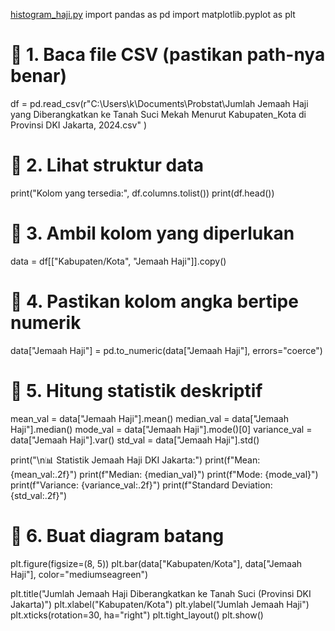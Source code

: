 [histogram_haji.py](https://github.com/user-attachments/files/23121326/histogram_haji.py)
import pandas as pd
import matplotlib.pyplot as plt

# 🔹 1. Baca file CSV (pastikan path-nya benar)
df = pd.read_csv(r"C:\Users\k\Documents\Probstat\Jumlah Jemaah Haji yang Diberangkatkan ke Tanah Suci Mekah Menurut Kabupaten_Kota di Provinsi DKI Jakarta, 2024.csv"
)

# 🔹 2. Lihat struktur data
print("Kolom yang tersedia:", df.columns.tolist())
print(df.head())

# 🔹 3. Ambil kolom yang diperlukan
data = df[["Kabupaten/Kota", "Jemaah Haji"]].copy()

# 🔹 4. Pastikan kolom angka bertipe numerik
data["Jemaah Haji"] = pd.to_numeric(data["Jemaah Haji"], errors="coerce")

# 🔹 5. Hitung statistik deskriptif
mean_val = data["Jemaah Haji"].mean()
median_val = data["Jemaah Haji"].median()
mode_val = data["Jemaah Haji"].mode()[0]
variance_val = data["Jemaah Haji"].var()
std_val = data["Jemaah Haji"].std()

print("\n📊 Statistik Jemaah Haji DKI Jakarta:")
print(f"Mean: {mean_val:.2f}")
print(f"Median: {median_val}")
print(f"Mode: {mode_val}")
print(f"Variance: {variance_val:.2f}")
print(f"Standard Deviation: {std_val:.2f}")

# 🔹 6. Buat diagram batang
plt.figure(figsize=(8, 5))
plt.bar(data["Kabupaten/Kota"], data["Jemaah Haji"], color="mediumseagreen")

plt.title("Jumlah Jemaah Haji Diberangkatkan ke Tanah Suci (Provinsi DKI Jakarta)")
plt.xlabel("Kabupaten/Kota")
plt.ylabel("Jumlah Jemaah Haji")
plt.xticks(rotation=30, ha="right")
plt.tight_layout()
plt.show()
